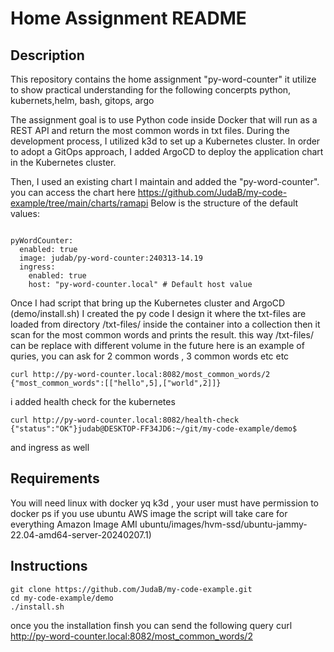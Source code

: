 # Home Assignment README

## Description

This repository contains the home assignment "py-word-counter" 
it utilize to show practical understanding for the following concerpts python, kubernets,helm, bash, gitops, argo

The assignment goal is to use Python code inside Docker that will run as a REST API and return the most common words in txt files. During the development process, I utilized k3d to set up a Kubernetes cluster. In order to adopt a GitOps approach, I added ArgoCD to deploy the application chart in the Kubernetes cluster.

Then, I used an existing chart I maintain and added the "py-word-counter". you can access the chart here
https://github.com/JudaB/my-code-example/tree/main/charts/ramapi
Below is the structure of the default values:

```

pyWordCounter:
  enabled: true
  image: judab/py-word-counter:240313-14.19
  ingress:
    enabled: true
    host: "py-word-counter.local" # Default host value
``` 
Once I had script that bring up the Kubernetes cluster and ArgoCD (demo/install.sh)  I created the py code
I design it where the txt-files are loaded from directory /txt-files/ inside the container into a collection then it scan for the most common words
and prints the result. this way  /txt-files/ can be replace with different volume in the future
here is an example of quries,  you can ask for 2 common words , 3 common words etc etc 

```
curl http://py-word-counter.local:8082/most_common_words/2
{"most_common_words":[["hello",5],["world",2]]}
```
i added health check for the kubernetes 
```
curl http://py-word-counter.local:8082/health-check
{"status":"OK"}judab@DESKTOP-FF34JD6:~/git/my-code-example/demo$
```
and ingress as well

## Requirements
You will need linux with docker yq k3d ,  your user must have permission  to docker ps
if you use ubuntu AWS image the script will take care for everything
Amazon Image AMI ubuntu/images/hvm-ssd/ubuntu-jammy-22.04-amd64-server-20240207.1) 


## Instructions

```
git clone https://github.com/JudaB/my-code-example.git
cd my-code-example/demo
./install.sh
```
once you the installation finsh you can send the following query
curl http://py-word-counter.local:8082/most_common_words/2
